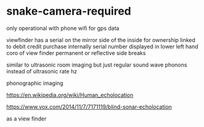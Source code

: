 # snake-camera-required

only operational with phone wifi for gps data

viewfinder has a serial on the mirror side of the inside for ownership linked to debit credit purchase internally serial number displayed in lower left hand coro of view finder permanent or reflective side breaks

similar to ultrasonic room imaging but just regular sound wave phonons instead of ultrasonic rate hz


phonographic imaging

https://en.wikipedia.org/wiki/Human_echolocation


https://www.vox.com/2014/11/7/7171119/blind-sonar-echolocation


as a view finder


